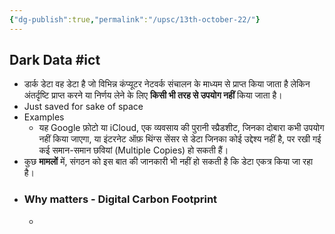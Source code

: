 ```yaml
---
{"dg-publish":true,"permalink":"/upsc/13th-october-22/"}
---
```


## Dark Data #ict
- डार्क डेटा वह डेटा है जो विभिन्न कंप्यूटर नेटवर्क संचालन के माध्यम से प्राप्त किया जाता है लेकिन अंतर्दृष्टि प्राप्त करने या निर्णय लेने के लिए **किसी भी तरह से उपयोग नहीं** किया जाता है।
- Just saved for sake of space
- Examples
	- यह Google फ़ोटो या iCloud, एक व्यवसाय की पुरानी स्प्रैडशीट, जिनका दोबारा कभी उपयोग नहीं किया जाएगा, या इंटरनेट ऑफ़ थिंग्स सेंसर से डेटा जिनका कोई उद्देश्य नहीं है, पर रखी गई कई समान-समान छवियां (Multiple Copies) हो सकती हैं।
- कुछ **मामलों** में, संगठन को इस बात की जानकारी भी नहीं हो सकती है कि डेटा एकत्र किया जा रहा है।
- ### Why matters - Digital Carbon Footprint
	- 